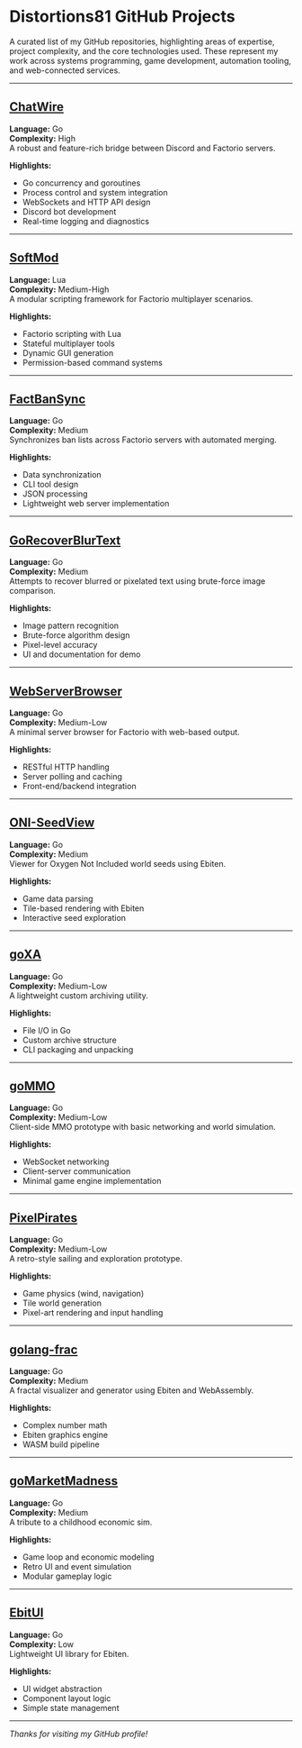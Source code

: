 # Distortions81 GitHub Projects

A curated list of my GitHub repositories, highlighting areas of expertise, project complexity, and the core technologies used. These represent my work across systems programming, game development, automation tooling, and web-connected services.

---

## [ChatWire](https://github.com/M45-Science/ChatWire)  
**Language:** Go  
**Complexity:** High  
A robust and feature-rich bridge between Discord and Factorio servers.

**Highlights:**
- Go concurrency and goroutines
- Process control and system integration
- WebSockets and HTTP API design
- Discord bot development
- Real-time logging and diagnostics

---

## [SoftMod](https://github.com/M45-Science/SoftMod)  
**Language:** Lua  
**Complexity:** Medium-High  
A modular scripting framework for Factorio multiplayer scenarios.

**Highlights:**
- Factorio scripting with Lua
- Stateful multiplayer tools
- Dynamic GUI generation
- Permission-based command systems

---

## [FactBanSync](https://github.com/M45-Science/FactBanSync)  
**Language:** Go  
**Complexity:** Medium  
Synchronizes ban lists across Factorio servers with automated merging.

**Highlights:**
- Data synchronization
- CLI tool design
- JSON processing
- Lightweight web server implementation

---

## [GoRecoverBlurText](https://github.com/Distortions81/GoRecoverBlurText)  
**Language:** Go  
**Complexity:** Medium  
Attempts to recover blurred or pixelated text using brute-force image comparison.

**Highlights:**
- Image pattern recognition
- Brute-force algorithm design
- Pixel-level accuracy
- UI and documentation for demo

---

## [WebServerBrowser](https://github.com/M45-Science/WebServerBrowser)  
**Language:** Go  
**Complexity:** Medium-Low  
A minimal server browser for Factorio with web-based output.

**Highlights:**
- RESTful HTTP handling
- Server polling and caching
- Front-end/backend integration

---

## [ONI-SeedView](https://github.com/Distortions81/ONI-SeedView)  
**Language:** Go  
**Complexity:** Medium  
Viewer for Oxygen Not Included world seeds using Ebiten.

**Highlights:**
- Game data parsing
- Tile-based rendering with Ebiten
- Interactive seed exploration

---

## [goXA](https://github.com/Distortions81/goXA)  
**Language:** Go  
**Complexity:** Medium-Low  
A lightweight custom archiving utility.

**Highlights:**
- File I/O in Go
- Custom archive structure
- CLI packaging and unpacking

---

## [goMMO](https://github.com/Distortions81/goMMO)  
**Language:** Go  
**Complexity:** Medium-Low  
Client-side MMO prototype with basic networking and world simulation.

**Highlights:**
- WebSocket networking
- Client-server communication
- Minimal game engine implementation

---

## [PixelPirates](https://github.com/Distortions81/PixelPirates)  
**Language:** Go  
**Complexity:** Medium-Low  
A retro-style sailing and exploration prototype.

**Highlights:**
- Game physics (wind, navigation)
- Tile world generation
- Pixel-art rendering and input handling

---

## [golang-frac](https://github.com/Distortions81/golang-frac)  
**Language:** Go  
**Complexity:** Medium  
A fractal visualizer and generator using Ebiten and WebAssembly.

**Highlights:**
- Complex number math
- Ebiten graphics engine
- WASM build pipeline

---

## [goMarketMadness](https://github.com/Distortions81/goMarketMadness)  
**Language:** Go  
**Complexity:** Medium  
A tribute to a childhood economic sim.

**Highlights:**
- Game loop and economic modeling
- Retro UI and event simulation
- Modular gameplay logic

---

## [EbitUI](https://github.com/Distortions81/EbitUI)  
**Language:** Go  
**Complexity:** Low  
Lightweight UI library for Ebiten.

**Highlights:**
- UI widget abstraction
- Component layout logic
- Simple state management

---

_Thanks for visiting my GitHub profile!_
